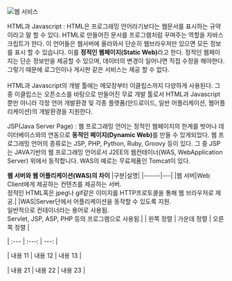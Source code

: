 ![웹 서비스](https://user-images.githubusercontent.com/59801728/72776469-a8cb3d80-3c55-11ea-8041-02f76fd1719e.png)


HTML과 Javascript
: HTML은 프로그래밍 언어라기보다는 웹문서를 표시하는 규약이라고 말 할 수 있다. HTML로 만들어진 문서를 프로그램처럼 꾸며주는 역할을 자바스크립트가 한다. 이 언어들은 웹서버에 올라와서 단순히 웹브라우저만 있으면 모든 정보를 표시 할 수 있습니다. 이를 <b>정적인 웹페이지(Static Web)</b>라고 한다. 정적인 웹페이지는 단순 정보만을 제공할 수 있으며, 데이터의 변경이 일어나면 직접 수정을 해야한다. 그렇기 때문에 로그인이나 게시판 같은 서비스는 제공 할 수 없다.<br><br>
HTML과 Javascript의 개발 툴에는 메모장부터 이클립스까지 다양하게 사용된다. 그 중 이클립스는 오픈소스를 바탕으로 만들어진 무료 개발 툴로서 HTML과 Javascript 뿐만 아니라 각정 언어 개발환경 및 각종 플랫폼(안드로이드, 일반 어플리케이션, 웹어플리케이션)의 개발환경을 지원한다.


JSP(Java Server Page)
: 웹 프로그래밍 언어는 정적인 웹페이지의 한계를 벗어나 데이터베이스와의 연동으로 <b>동적인 페이지(Dynamic Web)</b>를 만들 수 있게되었다. 웹 프로그래밍 언어의 종류로는 JSP, PHP, Python, Ruby, Groovy 등이 있다. 그 중 JSP는 JAVA기반의 웹 프로그래밍 언어로서 J2EE의 웹컨테이너(WAS, WebApplication Server) 위에서 동작합니다. WAS의 예로는 무료제품인 Tomcat이 있다.


<b>웹 서버와 웹 어플리케이션(WAS)의 차이</b>
|구분|설명|
|------|---|
|웹 서버|Web Client에게 제공하는 컨텐츠를 제공하는 서버.<br>정적인 HTML혹은 jpeg나 gif같은 이미지를 HTTP프로토콜을 통해 웹 브라우저로 제공.|
|WAS|Server단에서 어플리케이션을 동작할 수 있도록 지원.<br>일반적으로 컨테이너라는 용어로 사용됨.<br>Servlet, JSP, ASP, PHP 등의 프로그램으로 사용됨.|
| 왼쪽 정렬 | 가운데 정렬 | 오른쪽 정렬 |

| :--- | :---: | ---: |

| 내용 11 | 내용 12 | 내용 13 |


| 내용 21 | 내용 22 | 내용 23 |